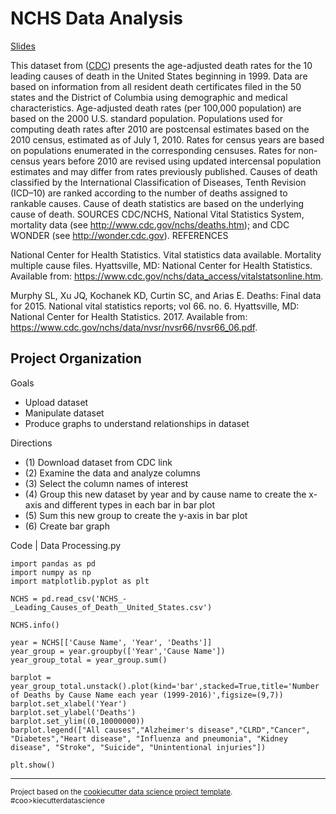 NCHS Data Analysis
==============================

[Slides](https://biof309.github.io/group-project-ajk/slides.html)

This dataset from ([CDC](https://catalog.data.gov/dataset/age-adjusted-death-rates-for-the-top-10-leading-causes-of-death-united-states-2013)) presents the age-adjusted death rates for the 10 leading causes of death in the United States beginning in 1999. Data are based on information from all resident death certificates filed in the 50 states and the District of Columbia using demographic and medical characteristics. Age-adjusted death rates (per 100,000 population) are based on the 2000 U.S. standard population. Populations used for computing death rates after 2010 are postcensal estimates based on the 2010 census, estimated as of July 1, 2010. Rates for census years are based on populations enumerated in the corresponding censuses. Rates for non-census years before 2010 are revised using updated intercensal population estimates and may differ from rates previously published. Causes of death classified by the International Classification of Diseases, Tenth Revision (ICD–10) are ranked according to the number of deaths assigned to rankable causes. Cause of death statistics are based on the underlying cause of death. SOURCES CDC/NCHS, National Vital Statistics System, mortality data (see http://www.cdc.gov/nchs/deaths.htm); and CDC WONDER (see http://wonder.cdc.gov). REFERENCES

National Center for Health Statistics. Vital statistics data available. Mortality multiple cause files. Hyattsville, MD: National Center for Health Statistics. Available from: https://www.cdc.gov/nchs/data_access/vitalstatsonline.htm.

Murphy SL, Xu JQ, Kochanek KD, Curtin SC, and Arias E. Deaths: Final data for 2015. National vital statistics reports; vol 66. no. 6. Hyattsville, MD: National Center for Health Statistics. 2017. Available from: https://www.cdc.gov/nchs/data/nvsr/nvsr66/nvsr66_06.pdf.

Project Organization
------------

Goals
- Upload dataset 
- Manipulate dataset
- Produce graphs to understand relationships in dataset


Directions
- (1) Download dataset from CDC link
- (2) Examine the data and analyze columns
- (3) Select the column names of interest
- (4) Group this new dataset by year and by cause name to create the x-axis and different types in each bar in bar plot
- (5) Sum this new group to create the y-axis in bar plot
- (6) Create bar graph
     

Code | Data Processing.py

    import pandas as pd
    import numpy as np
    import matplotlib.pyplot as plt
    
    NCHS = pd.read_csv('NCHS_-_Leading_Causes_of_Death__United_States.csv')
    
    NCHS.info()
    
    year = NCHS[['Cause Name', 'Year', 'Deaths']]
    year_group = year.groupby(['Year','Cause Name'])
    year_group_total = year_group.sum()
    
    barplot = year_group_total.unstack().plot(kind='bar',stacked=True,title='Number of Deaths by Cause Name each year (1999-2016)',figsize=(9,7))
    barplot.set_xlabel('Year')
    barplot.set_ylabel('Deaths')
    barplot.set_ylim((0,10000000))
    barplot.legend(["All causes","Alzheimer's disease","CLRD","Cancer", "Diabetes","Heart disease", "Influenza and pneumonia", "Kidney disease", "Stroke", "Suicide", "Unintentional injuries"])
    
    plt.show()




--------



<p><small>Project based on the <a target="_blank" href="https://drivendata.github.io/cookiecutter-data-science/">cookiecutter data science project template</a>. #coo>kiecutterdatascience</small></p
